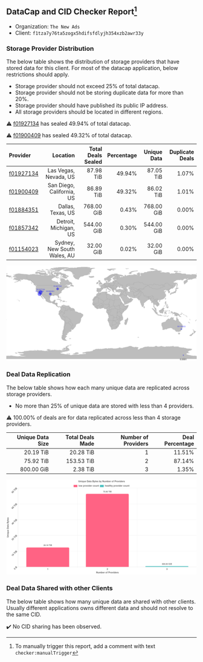 ## DataCap and CID Checker Report[^1]
 - Organization: `The New Ads`
 - Client: `f1tza7y76ta5zogx5hdifsfdlyjh354xzb2awr33y`
### Storage Provider Distribution
The below table shows the distribution of storage providers that have stored data for this client.
For most of the datacap application, below restrictions should apply.
 - Storage provider should not exceed 25% of total datacap.
 - Storage provider should not be storing duplicate data for more than 20%.
 - Storage provider should have published its public IP address.
 - All storage providers should be located in different regions.

⚠️ [f01927134](https://filfox.info/en/address/f01927134) has sealed 49.94% of total datacap.

⚠️ [f01900409](https://filfox.info/en/address/f01900409) has sealed 49.32% of total datacap.

| Provider                                              |                    Location | Total Deals Sealed | Percentage | Unique Data | Duplicate Deals |
| :---------------------------------------------------- | --------------------------: | -----------------: | ---------: | ----------: | --------------: |
| [f01927134](https://filfox.info/en/address/f01927134) |       Las Vegas, Nevada, US |          87.98 TiB |     49.94% |   87.05 TiB |           1.07% |
| [f01900409](https://filfox.info/en/address/f01900409) |   San Diego, California, US |          86.89 TiB |     49.32% |   86.02 TiB |           1.01% |
| [f01884351](https://filfox.info/en/address/f01884351) |           Dallas, Texas, US |         768.00 GiB |      0.43% |  768.00 GiB |           0.00% |
| [f01857342](https://filfox.info/en/address/f01857342) |       Detroit, Michigan, US |         544.00 GiB |      0.30% |  544.00 GiB |           0.00% |
| [f01154023](https://filfox.info/en/address/f01154023) | Sydney, New South Wales, AU |          32.00 GiB |      0.02% |   32.00 GiB |           0.00% |

![Provider Distribution](https://raw.githubusercontent.com/data-preservation-programs/filplus-checker-assets/main/filecoin-project/filecoin-plus-large-datasets/issues/464/1671008271448.png)
### Deal Data Replication
The below table shows how each many unique data are replicated across storage providers.
- No more than 25% of unique data are stored with less than 4 providers.

⚠️ 100.00% of deals are for data replicated across less than 4 storage providers.

| Unique Data Size | Total Deals Made | Number of Providers | Deal Percentage |
| ---------------: | ---------------: | ------------------: | --------------: |
|        20.19 TiB |        20.28 TiB |                   1 |          11.51% |
|        75.92 TiB |       153.53 TiB |                   2 |          87.14% |
|       800.00 GiB |         2.38 TiB |                   3 |           1.35% |

![Replication Distribution](https://raw.githubusercontent.com/data-preservation-programs/filplus-checker-assets/main/filecoin-project/filecoin-plus-large-datasets/issues/464/1671008272212.png)
### Deal Data Shared with other Clients
The below table shows how many unique data are shared with other clients.
Usually different applications owns different data and should not resolve to the same CID.

✔️ No CID sharing has been observed.

[^1]: To manually trigger this report, add a comment with text `checker:manualTrigger`
